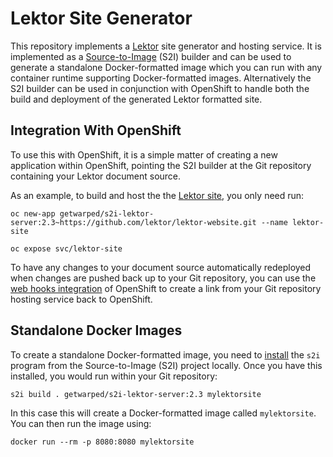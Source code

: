 # Lektor Site Generator

This repository implements a [Lektor](https://www.getlektor.com) site generator and hosting service. It is implemented as a [Source-to-Image](https://github.com/openshift/source-to-image) (S2I) builder and can be used to generate a standalone Docker-formatted image which you can run with any container runtime supporting Docker-formatted images. Alternatively the S2I builder can be used in conjunction with OpenShift to handle both the build and deployment of the generated Lektor formatted site.

## Integration With OpenShift

To use this with OpenShift, it is a simple matter of creating a new application within OpenShift, pointing the S2I builder at the Git repository containing your Lektor document source.

As an example, to build and host the the [Lektor site](https://github.com/lektor/lektor-website), you only need run:

```
oc new-app getwarped/s2i-lektor-server:2.3~https://github.com/lektor/lektor-website.git --name lektor-site

oc expose svc/lektor-site
```

To have any changes to your document source automatically redeployed when changes are pushed back up to your Git repository, you can use the [web hooks integration](https://docs.openshift.com/container-platform/latest/dev_guide/builds.html#webhook-triggers) of OpenShift to create a link from your Git repository hosting service back to OpenShift.

## Standalone Docker Images

To create a standalone Docker-formatted image, you need to [install](https://github.com/openshift/source-to-image/releases) the ``s2i`` program from the Source-to-Image (S2I) project locally. Once you have this installed, you would run within your Git repository:

```
s2i build . getwarped/s2i-lektor-server:2.3 mylektorsite
```

In this case this will create a Docker-formatted image called ``mylektorsite``. You can then run the image using:

```
docker run --rm -p 8080:8080 mylektorsite
```